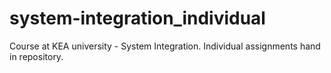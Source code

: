# system-integration_individual
Course at KEA university - System Integration. Individual assignments hand in repository.
